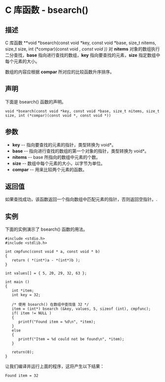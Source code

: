 
# C 库函数 - bsearch()

  

## 描述

C 库函数 **void *bsearch(const void *key, const void *base, size_t nitems, size_t size, int (*compar)(const void *, const void *))** 对 **nitems** 对象的数组执行二分查找，**base** 指向进行查找的数组，**key** 指向要查找的元素，**size** 指定数组中每个元素的大小。

数组的内容应根据 **compar** 所对应的比较函数升序排序。

## 声明

下面是 bsearch() 函数的声明。

```
void *bsearch(const void *key, const void *base, size_t nitems, size_t size, int (*compar)(const void *, const void *))

```

## 参数

*   **key** -- 指向要查找的元素的指针，类型转换为 void*。
*   **base** -- 指向进行查找的数组的第一个对象的指针，类型转换为 void*。
*   **nitems** -- base 所指向的数组中元素的个数。
*   **size** -- 数组中每个元素的大小，以字节为单位。
*   **compar** -- 用来比较两个元素的函数。

## 返回值

如果查找成功，该函数返回一个指向数组中匹配元素的指针，否则返回空指针。.

## 实例

下面的实例演示了 bsearch() 函数的用法。

```
#include <stdio.h>
#include <stdlib.h>

int cmpfunc(const void * a, const void * b)
{
   return ( *(int*)a - *(int*)b );
}

int values[] = { 5, 20, 29, 32, 63 };

int main ()
{
   int *item;
   int key = 32;

   /* 使用 bsearch() 在数组中查找值 32 */
   item = (int*) bsearch (&key, values, 5, sizeof (int), cmpfunc);
   if( item != NULL ) 
   {
      printf("Found item = %d\n", *item);
   }
   else 
   {
      printf("Item = %d could not be found\n", *item);
   }

   return(0);
}

```

让我们编译并运行上面的程序，这将产生以下结果：

```
Found item = 32

```

  

